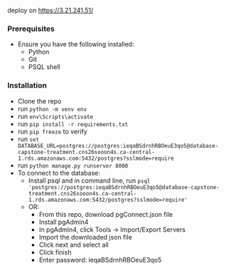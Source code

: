 deploy on
https://3.21.241.51/

### Prerequisites ###
- Ensure you have the following installed:
  - Python
  - Git
  - PSQL shell

### Installation ###
- Clone the repo
- run `python -m venv env`
- run `env\Scripts\activate`
- run `pip install -r requirements.txt`
- run `pip freeze` to verify
- run `set DATABASE_URL=postgres://postgres:ieqaBSdrnhRBOeuE3qo5@database-capstone-treatment.cns26sooon4s.ca-central-1.rds.amazonaws.com:5432/postgres?sslmode=require`
- run `python manage.py runserver 8000`
- To connect to the database:
  - Install psql and in command line, run `psql 'postgres://postgres:ieqaBSdrnhRBOeuE3qo5@database-capstone-treatment.cns26sooon4s.ca-central-1.rds.amazonaws.com:5432/postgres?sslmode=require'`
  - OR:
    - From this repo, download pgConnect.json file
    - Install pgAdmin4
    - In pgAdmin4, click Tools -> Import/Export Servers
    - Import the downloaded json file
    - Click next and select all
    - Click finish
    - Enter password: ieqaBSdrnhRBOeuE3qo5
